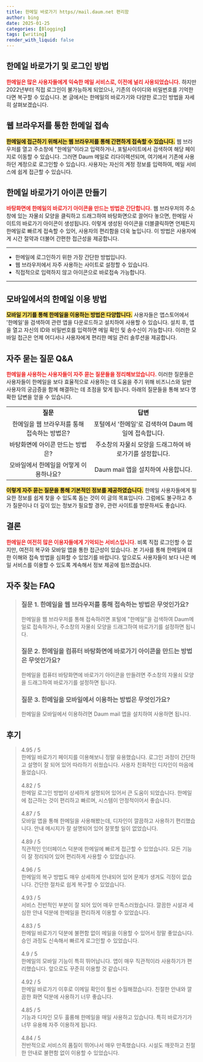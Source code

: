 ```yaml
---
title: 한메일 바로가기 https//mail.daum.net 편리함
author: bing
date: 2025-01-25
categories: [Blogging]
tags: [writing]
render_with_liquid: false
---
```



<h2 id='한메일_바로가기'>한메일 바로가기 및 로그인 방법</h2>

<p><b><span style="color: #ee2323;">한메일은 많은 사용자들에게 익숙한 메일 서비스로, 이전에 널리 사용되었습니다.</span></b> 하지만 2022년부터 직접 로그인이 불가능하게 되었으나, 기존의 아이디와 비밀번호를 기억한다면 복구할 수 있습니다. 본 글에서는 한메일의 바로가기와 다양한 로그인 방법을 자세히 살펴보겠습니다.</p>

<h2 id='웹_브라우저_접속방법'>웹 브라우저를 통한 한메일 접속</h2>

<p><b><span style="background-color: #ffe066;">한메일에 접근하기 위해서는 웹 브라우저를 통해 간편하게 접속할 수 있습니다.</span></b> 웹 브라우저를 열고 주소창에 "한메일"이라고 입력하거나, 포털사이트에서 검색하여 해당 페이지로 이동할 수 있습니다. 그러면 Daum 메일로 리다이렉션되며, 여기에서 기존에 사용하던 계정으로 로그인할 수 있습니다. 사용자는 자신의 계정 정보를 입력하여, 메일 서비스에 쉽게 접근할 수 있습니다. </p>

<h2 id='바로가기_아이콘_만들기'>한메일 바로가기 아이콘 만들기</h2>

<p><b><span style="color: #ee2323;">바탕화면에 한메일의 바로가기 아이콘을 만드는 방법은 간단합니다.</span></b> 웹 브라우저의 주소창에 있는 자물쇠 모양을 클릭하고 드래그하여 바탕화면으로 끌어다 놓으면, 한메일 사이트의 바로가기 아이콘이 생성됩니다. 이렇게 생성된 아이콘을 더블클릭하면 언제든지 한메일로 빠르게 접속할 수 있어, 사용자의 편리함을 더욱 높입니다. 이 방법은 사용자에게 시간 절약과 더불어 간편한 접근성을 제공합니다.</p>

<hr />

<ul>
    <li>한메일에 로그인하기 위한 가장 간단한 방법입니다.</li>
    <li>웹 브라우저에서 자주 사용하는 사이트로 설정할 수 있습니다.</li>
    <li>직접적으로 입력하지 않고 아이콘으로 바로접속 가능합니다.</li>
</ul>

<hr />

<h2 id='모바일_이용방법'>모바일에서의 한메일 이용 방법</h2>

<p><b><span style="background-color: #ffe066;">모바일 기기를 통해 한메일을 이용하는 방법은 다양합니다.</span></b> 사용자들은 앱스토어에서 '한메일'을 검색하여 관련 앱을 다운로드하고 설치하여 사용할 수 있습니다. 설치 후, 앱을 열고 자신의 ID와 비밀번호를 입력하면 메일 확인 및 송수신이 가능합니다. 이러한 모바일 접근은 언제 어디서나 사용자에게 편리한 메일 관리 솔루션을 제공합니다.</p>

<h2 id='자주묻는_질문'>자주 묻는 질문 Q&A</h2>

<p><b><span style="color: #ee2323;">한메일을 사용하는 사용자들이 자주 묻는 질문들을 정리해보았습니다.</span></b> 이러한 질문들은 사용자들이 한메일을 보다 효율적으로 사용하는 데 도움을 주기 위해 비즈니스와 일반 사용자의 궁금증을 함께 해결하는 데 초점을 맞게 됩니다. 아래의 질문들을 통해 보다 명확한 답변을 얻을 수 있습니다.</p>

<table>
    <tr>
        <td style="text-align: center; height: 17px;"><b>질문</b></td>
        <td style="text-align: center; height: 17px;"><b>답변</b></td>
    </tr>
    <tr>
        <td style="text-align: center; height: 17px;">한메일을 웹 브라우저를 통해 접속하는 방법은?</td>
        <td style="text-align: center; height: 17px;">포털에서 '한메일'로 검색하여 Daum 메일에 접속합니다.</td>
    </tr>
    <tr>
        <td style="text-align: center; height: 17px;">바탕화면에 아이콘 만드는 방법은?</td>
        <td style="text-align: center; height: 17px;">주소창의 자물쇠 모양을 드래그하여 바로가기를 설정합니다.</td>
    </tr>
    <tr>
        <td style="text-align: center; height: 17px;">모바일에서 한메일을 어떻게 이용하나요?</td>
        <td style="text-align: center; height: 17px;">Daum mail 앱을 설치하여 사용합니다.</td>
    </tr>
</table>

<p><b><span style="background-color: #ffe066;">이렇게 자주 묻는 질문을 통해 기본적인 정보를 제공하였습니다.</span></b> 한메일 사용자들에게 필요한 정보를 쉽게 찾을 수 있도록 돕는 것이 이 글의 목표입니다. 그럼에도 불구하고 추가 질문이나 더 깊이 있는 정보가 필요할 경우, 관련 사이트를 방문하셔도 좋습니다.</p>

<h2 id='결론'>결론</h2>

<p><b><span style="color: #ee2323;">한메일은 여전히 많은 이용자들에게 기억되는 서비스입니다.</span></b> 비록 직접 로그인할 수 없지만, 여전히 복구와 모바일 앱을 통한 접근성이 있습니다. 본 기사를 통해 한메일에 대한 이해와 접속 방법을 심화할 수 있었기를 바랍니다. 앞으로도 사용자들이 보다 나은 메일 서비스를 이용할 수 있도록 계속해서 정보 제공에 힘쓰겠습니다.</p>


<h2 id='자주_찾는_FAQ'>자주 찾는 FAQ</h2>
<div itemscope="" itemtype="https://schema.org/FAQPage"> 
<blockquote> 
<div itemscope="" itemprop="mainEntity" itemtype="https://schema.org/Question"> 
<h3 itemprop="name">질문 1. 한메일을 웹 브라우저를 통해 접속하는 방법은 무엇인가요?</h3> 
<div itemscope="" itemprop="acceptedAnswer" itemtype="https://schema.org/Answer"> 
<span itemprop="text"> 
<p>한메일을 웹 브라우저를 통해 접속하려면 포털에 "한메일"을 검색하여 Daum메일로 접속하거나, 주소창의 자물쇠 모양을 드래그하여 바로가기를 설정하면 됩니다.</p> 
</span> 
</div> 
</div> 
<div itemscope="" itemprop="mainEntity" itemtype="https://schema.org/Question"> 
<h3 itemprop="name">질문 2. 한메일을 컴퓨터 바탕화면에 바로가기 아이콘을 만드는 방법은 무엇인가요?</h3> 
<div itemscope="" itemprop="acceptedAnswer" itemtype="https://schema.org/Answer"> 
<span itemprop="text"> 
<p>한메일을 컴퓨터 바탕화면에 바로가기 아이콘을 만들려면 주소창의 자물쇠 모양을 드래그하여 바로가기를 설정하면 됩니다.</p> 
</span> 
</div> 
</div> 
<div itemscope="" itemprop="mainEntity" itemtype="https://schema.org/Question"> 
<h3 itemprop="name">질문 3. 한메일을 모바일에서 이용하는 방법은 무엇인가요?</h3> 
<div itemscope="" itemprop="acceptedAnswer" itemtype="https://schema.org/Answer"> 
<span itemprop="text"> 
<p>한메일을 모바일에서 이용하려면 Daum mail 앱을 설치하여 사용하면 됩니다.</p> 
</span> 
</div> 
</div> 
</blockquote> 
</div>
<h2 id='후기'>후기</h2>
<div itemscope itemtype="https://schema.org/Product">
  <blockquote>
  <div itemprop="review" itemscope itemtype="https://schema.org/Review">
      <div itemprop="reviewRating" itemscope itemtype="https://schema.org/Rating"> <span itemprop="ratingValue">4.95</span> / <span itemprop="bestRating">5</span> </div>
      <span itemprop="reviewBody">한메일 바로가기 페이지를 이용해보니 정말 유용했습니다. 로그인 과정이 간단하고 설명이 잘 되어 있어 따라하기 쉬웠습니다. 사용자 친화적인 디자인이 마음에 들었습니다.</span>
  </div>
  <br>
  <div itemprop="review" itemscope itemtype="https://schema.org/Review">
      <div itemprop="reviewRating" itemscope itemtype="https://schema.org/Rating"> <span itemprop="ratingValue">4.82</span> / <span itemprop="bestRating">5</span> </div>
      <span itemprop="reviewBody">한메일 로그인 방법이 상세하게 설명되어 있어서 큰 도움이 되었습니다. 한메일에 접근하는 것이 편리하고 빠르며, 시스템이 안정적이어서 좋습니다.</span>
  </div>
  <br>
  <div itemprop="review" itemscope itemtype="https://schema.org/Review">
      <div itemprop="reviewRating" itemscope itemtype="https://schema.org/Rating"> <span itemprop="ratingValue">4.87</span> / <span itemprop="bestRating">5</span> </div>
      <span itemprop="reviewBody">모바일 앱을 통해 한메일을 사용해봤는데, 디자인이 깔끔하고 사용하기 편리했습니다. 안내 메시지가 잘 설명되어 있어 잘못할 일이 없었습니다.</span>
  </div>
  <br>
  <div itemprop="review" itemscope itemtype="https://schema.org/Review">
      <div itemprop="reviewRating" itemscope itemtype="https://schema.org/Rating"> <span itemprop="ratingValue">4.89</span> / <span itemprop="bestRating">5</span> </div>
      <span itemprop="reviewBody">직관적인 인터페이스 덕분에 한메일에 빠르게 접근할 수 있었습니다. 모든 기능이 잘 정리되어 있어 편리하게 사용할 수 있었습니다.</span>
  </div>
  <br>
  <div itemprop="review" itemscope itemtype="https://schema.org/Review">
      <div itemprop="reviewRating" itemscope itemtype="https://schema.org/Rating"> <span itemprop="ratingValue">4.96</span> / <span itemprop="bestRating">5</span> </div>
      <span itemprop="reviewBody">한메일의 복구 방법도 매우 상세하게 안내되어 있어 문제가 생겨도 걱정이 없습니다. 간단한 절차로 쉽게 복구할 수 있었습니다.</span>
  </div>
  <br>
  <div itemprop="review" itemscope itemtype="https://schema.org/Review">
      <div itemprop="reviewRating" itemscope itemtype="https://schema.org/Rating"> <span itemprop="ratingValue">4.93</span> / <span itemprop="bestRating">5</span> </div>
      <span itemprop="reviewBody">서비스 전반적인 부분이 잘 되어 있어 매우 만족스러웠습니다. 깔끔한 시설과 세심한 안내 덕분에 한메일을 편리하게 이용할 수 있었습니다.</span>
  </div>
  <br>
  <div itemprop="review" itemscope itemtype="https://schema.org/Review">
      <div itemprop="reviewRating" itemscope itemtype="https://schema.org/Rating"> <span itemprop="ratingValue">4.83</span> / <span itemprop="bestRating">5</span> </div>
      <span itemprop="reviewBody">한메일 바로가기 덕분에 불편함 없이 메일을 이용할 수 있어서 정말 좋았습니다. 승인 과정도 신속해서 빠르게 로그인할 수 있었습니다.</span>
  </div>
  <br>
  <div itemprop="review" itemscope itemtype="https://schema.org/Review">
      <div itemprop="reviewRating" itemscope itemtype="https://schema.org/Rating"> <span itemprop="ratingValue">4.9</span> / <span itemprop="bestRating">5</span> </div>
      <span itemprop="reviewBody">한메일의 모바일 기능이 특히 뛰어납니다. 앱이 매우 직관적이라 사용하기가 편리했습니다. 앞으로도 꾸준히 이용할 것 같습니다.</span>
  </div>
  <br>
  <div itemprop="review" itemscope itemtype="https://schema.org/Review">
      <div itemprop="reviewRating" itemscope itemtype="https://schema.org/Rating"> <span itemprop="ratingValue">4.92</span> / <span itemprop="bestRating">5</span> </div>
      <span itemprop="reviewBody">한메일 바로가기 이후로 이메일 확인이 훨씬 수월해졌습니다. 친절한 안내와 깔끔한 화면 덕분에 사용하기 너무 좋습니다.</span>
  </div>
  <br>
  <div itemprop="review" itemscope itemtype="https://schema.org/Review">
      <div itemprop="reviewRating" itemscope itemtype="https://schema.org/Rating"> <span itemprop="ratingValue">4.85</span> / <span itemprop="bestRating">5</span> </div>
      <span itemprop="reviewBody">기능과 디자인 모두 훌륭해 한메일을 매일 사용하고 있습니다. 특히 바로가기가 너무 유용해 자주 이용하게 됩니다.</span>
  </div>
  <br>
  <div itemprop="review" itemscope itemtype="https://schema.org/Review">
      <div itemprop="reviewRating" itemscope itemtype="https://schema.org/Rating"> <span itemprop="ratingValue">4.84</span> / <span itemprop="bestRating">5</span> </div>
      <span itemprop="reviewBody">전반적으로 서비스의 품질이 뛰어나서 매우 만족했습니다. 시설도 깨끗하고 친절한 안내로 불편함 없이 이용할 수 있었습니다.</span>
  </div>
  </blockquote>
</div>
